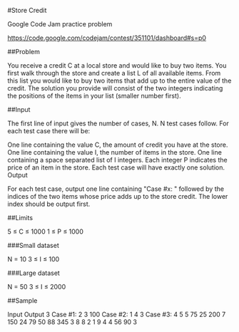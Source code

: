 #Store Credit

Google Code Jam practice problem

https://code.google.com/codejam/contest/351101/dashboard#s=p0

##Problem

You receive a credit C at a local store and would like to buy two items. You first walk through the store 
and create a list L of all available items. From this list you would like to buy two items that add up to
the entire value of the credit. The solution you provide will consist of the two integers indicating the 
positions of the items in your list (smaller number first).

##Input

The first line of input gives the number of cases, N. N test cases follow. For each test case there will be:

One line containing the value C, the amount of credit you have at the store.
One line containing the value I, the number of items in the store.
One line containing a space separated list of I integers. Each integer P indicates the price of an item in the store.
Each test case will have exactly one solution.
Output

For each test case, output one line containing "Case #x: " followed by the indices of the two items whose price 
adds up to the store credit. The lower index should be output first.

##Limits

5 ≤ C ≤ 1000
1 ≤ P ≤ 1000

###Small dataset

N = 10
3 ≤ I ≤ 100

###Large dataset

N = 50
3 ≤ I ≤ 2000

##Sample


Input                        Output 
3                            Case #1: 2 3
100                          Case #2: 1 4
3                            Case #3: 4 5
5 75 25
200
7
150 24 79 50 88 345 3
8
8
2 1 9 4 4 56 90 3
